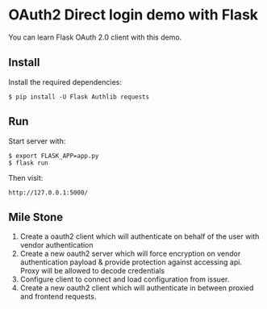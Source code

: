 # OAuth2 Direct login demo with Flask

You can learn Flask OAuth 2.0 client with this demo.

## Install

Install the required dependencies:

    $ pip install -U Flask Authlib requests

## Run

Start server with:

    $ export FLASK_APP=app.py
    $ flask run

Then visit:

    http://127.0.0.1:5000/


## Mile Stone 
1. Create a oauth2 client which will authenticate on behalf of the user with vendor authentication
2. Create a new oauth2 server which will force encryption on vendor authentication payload & provide protection against accessing api. Proxy will be allowed to decode credentials
3. Configure client to connect and load configuration from issuer. 
4. Create a new oauth2 client which will authenticate in between proxied and frontend requests.
